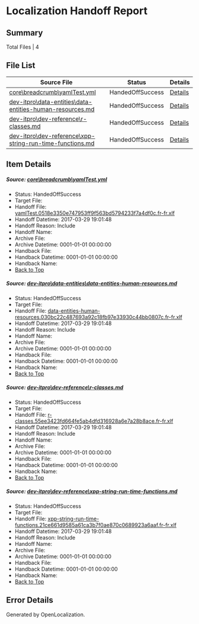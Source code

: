 # <a name='report-top'></a> Localization Handoff Report

## Summary
 Total Files | 4

## File List
 Source File | Status | Details 
 ----------- | ------ | ------- 
 [core\breadcrumb\yamlTest.yml](https://github.com/OpenLocalizationTestOrg/AX-Docs-Sandbox/blob/9d9c16a21f2fbfb949a7c67b791fedeb1474307f/core/breadcrumb/yamlTest.yml) | HandedOffSuccess | [Details](#d9dc5352103260db4699070662aaf86f0fa6e0075)
 [dev-itpro\data-entities\data-entities-human-resources.md](https://github.com/OpenLocalizationTestOrg/AX-Docs-Sandbox/blob/deb8cfd5d658d8a81d8a87c719d15421e85a8d99/dev-itpro/data-entities/data-entities-human-resources.md) | HandedOffSuccess | [Details](#455d6aee86969b42958d03830121000f9a13e5e6573)
 [dev-itpro\dev-reference\r-classes.md](https://github.com/OpenLocalizationTestOrg/AX-Docs-Sandbox/blob/5c0c34d84dbba3a71480d50cf5d4fcd83dddedc6/dev-itpro/dev-reference/r-classes.md) | HandedOffSuccess | [Details](#3881c05ac01c8176280497d8906d40c6b59c948a871)
 [dev-itpro\dev-reference\xpp-string-run-time-functions.md](https://github.com/OpenLocalizationTestOrg/AX-Docs-Sandbox/blob/5c0c34d84dbba3a71480d50cf5d4fcd83dddedc6/dev-itpro/dev-reference/xpp-string-run-time-functions.md) | HandedOffSuccess | [Details](#a93dbceab97369d59ecfd102d7b524dfbd719be0897)

## Item Details
##### <a name='d9dc5352103260db4699070662aaf86f0fa6e0075'></a> Source: [core\breadcrumb\yamlTest.yml](https://github.com/OpenLocalizationTestOrg/AX-Docs-Sandbox/blob/9d9c16a21f2fbfb949a7c67b791fedeb1474307f/core/breadcrumb/yamlTest.yml)
* Status: HandedOffSuccess
* Target File: 
* Handoff File: [yamlTest.0518e3350e747953ff9f563bd5794233f7a4df0c.fr-fr.xlf](https://github.com/OpenLocalizationTestOrg/AX-Docs-Sandbox.handoff/blob/d2e1b77b59489096ac8bccd210750674a220c3df/ol-handoff/OpenLocalizationTestOrg/AX-Docs-Sandbox.fr-fr/master/premium/yamlTest.0518e3350e747953ff9f563bd5794233f7a4df0c.fr-fr.xlf)
* Handoff Datetime: 2017-03-29 19:01:48
* Handoff Reason: Include
* Handoff Name: 
* Archive File: 
* Archive Datetime: 0001-01-01 00:00:00
* Handback File: 
* Handback Datetime: 0001-01-01 00:00:00
* Handback Name: 
* [Back to Top](#report-top)

##### <a name='455d6aee86969b42958d03830121000f9a13e5e6573'></a> Source: [dev-itpro\data-entities\data-entities-human-resources.md](https://github.com/OpenLocalizationTestOrg/AX-Docs-Sandbox/blob/deb8cfd5d658d8a81d8a87c719d15421e85a8d99/dev-itpro/data-entities/data-entities-human-resources.md)
* Status: HandedOffSuccess
* Target File: 
* Handoff File: [data-entities-human-resources.030bc22c487693a92c18fb97e33930c44bb0807c.fr-fr.xlf](https://github.com/OpenLocalizationTestOrg/AX-Docs-Sandbox.handoff/blob/d2e1b77b59489096ac8bccd210750674a220c3df/ol-handoff/OpenLocalizationTestOrg/AX-Docs-Sandbox.fr-fr/master/do-not-translate/data-entities-human-resources.030bc22c487693a92c18fb97e33930c44bb0807c.fr-fr.xlf)
* Handoff Datetime: 2017-03-29 19:01:48
* Handoff Reason: Include
* Handoff Name: 
* Archive File: 
* Archive Datetime: 0001-01-01 00:00:00
* Handback File: 
* Handback Datetime: 0001-01-01 00:00:00
* Handback Name: 
* [Back to Top](#report-top)

##### <a name='3881c05ac01c8176280497d8906d40c6b59c948a871'></a> Source: [dev-itpro\dev-reference\r-classes.md](https://github.com/OpenLocalizationTestOrg/AX-Docs-Sandbox/blob/5c0c34d84dbba3a71480d50cf5d4fcd83dddedc6/dev-itpro/dev-reference/r-classes.md)
* Status: HandedOffSuccess
* Target File: 
* Handoff File: [r-classes.55ee3423fd664fe5ab4dfd316928a6e7a28b8ace.fr-fr.xlf](https://github.com/OpenLocalizationTestOrg/AX-Docs-Sandbox.handoff/blob/d2e1b77b59489096ac8bccd210750674a220c3df/ol-handoff/OpenLocalizationTestOrg/AX-Docs-Sandbox.fr-fr/master/do-not-translate/r-classes.55ee3423fd664fe5ab4dfd316928a6e7a28b8ace.fr-fr.xlf)
* Handoff Datetime: 2017-03-29 19:01:48
* Handoff Reason: Include
* Handoff Name: 
* Archive File: 
* Archive Datetime: 0001-01-01 00:00:00
* Handback File: 
* Handback Datetime: 0001-01-01 00:00:00
* Handback Name: 
* [Back to Top](#report-top)

##### <a name='a93dbceab97369d59ecfd102d7b524dfbd719be0897'></a> Source: [dev-itpro\dev-reference\xpp-string-run-time-functions.md](https://github.com/OpenLocalizationTestOrg/AX-Docs-Sandbox/blob/5c0c34d84dbba3a71480d50cf5d4fcd83dddedc6/dev-itpro/dev-reference/xpp-string-run-time-functions.md)
* Status: HandedOffSuccess
* Target File: 
* Handoff File: [xpp-string-run-time-functions.21ce661d9585a61ca3b7f0ae870c0689923a6aaf.fr-fr.xlf](https://github.com/OpenLocalizationTestOrg/AX-Docs-Sandbox.handoff/blob/d2e1b77b59489096ac8bccd210750674a220c3df/ol-handoff/OpenLocalizationTestOrg/AX-Docs-Sandbox.fr-fr/master/do-not-translate/xpp-string-run-time-functions.21ce661d9585a61ca3b7f0ae870c0689923a6aaf.fr-fr.xlf)
* Handoff Datetime: 2017-03-29 19:01:48
* Handoff Reason: Include
* Handoff Name: 
* Archive File: 
* Archive Datetime: 0001-01-01 00:00:00
* Handback File: 
* Handback Datetime: 0001-01-01 00:00:00
* Handback Name: 
* [Back to Top](#report-top)


## Error Details

Generated by OpenLocalization.
